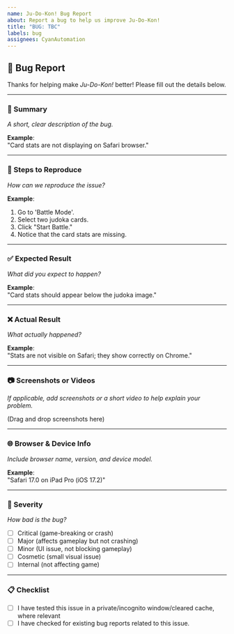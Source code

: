 ```yaml
---
name: Ju-Do-Kon! Bug Report
about: Report a bug to help us improve Ju-Do-Kon!
title: "BUG: TBC"
labels: bug
assignees: CyanAutomation
---
```


## 🐞 Bug Report

Thanks for helping make _Ju-Do-Kon!_ better! Please fill out the details below.

---

### 📝 Summary

_A short, clear description of the bug._

**Example**:  
"Card stats are not displaying on Safari browser."

---

### 🔢 Steps to Reproduce

_How can we reproduce the issue?_

**Example**:

1. Go to 'Battle Mode'.
2. Select two judoka cards.
3. Click "Start Battle."
4. Notice that the card stats are missing.

---

### ✅ Expected Result

_What did you expect to happen?_

**Example**:  
"Card stats should appear below the judoka image."

---

### ❌ Actual Result

_What actually happened?_

**Example**:  
"Stats are not visible on Safari; they show correctly on Chrome."

---

### 📷 Screenshots or Videos

_If applicable, add screenshots or a short video to help explain your problem._

(Drag and drop screenshots here)

---

### 🌐 Browser & Device Info

_Include browser name, version, and device model._

**Example**:  
"Safari 17.0 on iPad Pro (iOS 17.2)"

---

### 🚨 Severity

_How bad is the bug?_

- [ ] Critical (game-breaking or crash)
- [ ] Major (affects gameplay but not crashing)
- [ ] Minor (UI issue, not blocking gameplay)
- [ ] Cosmetic (small visual issue)
- [ ] Internal (not affecting game)

---

### 📋 Checklist

- [ ] I have tested this issue in a private/incognito window/cleared cache, where relevant
- [ ] I have checked for existing bug reports related to this issue.
